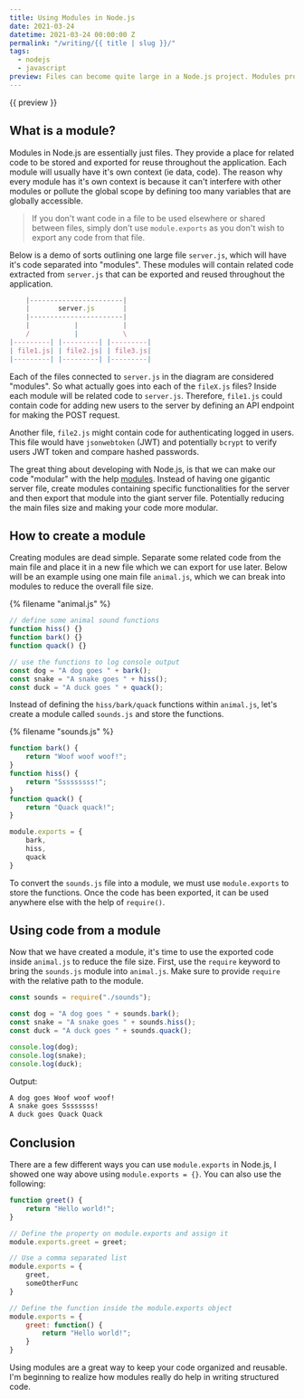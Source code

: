 ```yaml
---
title: Using Modules in Node.js
date: 2021-03-24
datetime: 2021-03-24 00:00:00 Z
permalink: "/writing/{{ title | slug }}/"
tags:
  - nodejs
  - javascript
preview: Files can become quite large in a Node.js project. Modules provide developers a "modular" approach by putting related code into separate files and then exporting them to be used elsewhere.
---
```


{{ preview }}

<h2 class="post-heading">What is a module?</h2>

Modules in Node.js are essentially just files. They provide a place for related code to be stored and exported for reuse throughout the application. Each module will usually have it's own context (ie data, code). The reason why every module has it's own context is because it can't interfere with other modules or pollute the global scope by defining too many variables that are globally accessible.

> If you don't want code in a file to be used elsewhere or shared between files, simply don't use `module.exports` as you don't wish to export any code from that file.

Below is a demo of sorts outlining one large file `server.js`, which will have it's code separated into "modules". These modules will contain related code extracted from `server.js` that can be exported and reused throughout the application. 


```js
    |-----------------------|
    |       server.js       |
    |-----------------------|
    |           |           |
    /           |           \
|---------| |---------| |---------|
| file1.js| | file2.js| | file3.js|
|---------| |---------| |---------|
```

Each of the files connected to `server.js` in the diagram are considered "modules". So what actually goes into each of the `fileX.js` files? Inside each module will be related code to `server.js`. Therefore, `file1.js` could contain code for adding new users to the server by defining an API endpoint for making the POST request. 

Another file, `file2.js` might contain code for authenticating logged in users. This file would have `jsonwebtoken` (JWT) and potentially `bcrypt` to verify users JWT token and compare hashed passwords.

The great thing about developing with Node.js, is that we can make our code "modular" with the help [modules](https://developer.mozilla.org/en-US/docs/Web/JavaScript/Guide/Modules). Instead of having one gigantic server file, create modules containing specific functionalities for the server and then export that module into the giant server file. Potentially reducing the main files size and making your code more modular. 

<h2 class="post-heading">How to create a module</h2>

Creating modules are dead simple. Separate some related code from the main file and place it in a new file which we can export for use later. Below will be an example using one main file `animal.js`, which we can break into modules to reduce the overall file size.

{% filename "animal.js" %}

```js
// define some animal sound functions
function hiss() {}
function bark() {}
function quack() {}

// use the functions to log console output
const dog = "A dog goes " + bark();
const snake = "A snake goes " + hiss();
const duck = "A duck goes " + quack();
```

Instead of defining the `hiss/bark/quack` functions within `animal.js`, let's create a module called `sounds.js` and store the functions.

{% filename "sounds.js" %}

```js
function bark() {
    return "Woof woof woof!";
}
function hiss() {
    return "Sssssssss!";
}
function quack() {
    return "Quack quack!";
}

module.exports = {
    bark,
    hiss,
    quack
}
```

To convert the `sounds.js` file into a module, we must use `module.exports` to store the functions. Once the code has been exported, it can be used anywhere else with the help of `require()`. 

<h2 class="post-heading">Using code from a module</h2>

Now that we have created a module, it's time to use the exported code inside `animal.js` to reduce the file size. First, use the `require` keyword to bring the `sounds.js` module into `animal.js`. Make sure to provide `require` with the relative path to the module.

```js
const sounds = require("./sounds");

const dog = "A dog goes " + sounds.bark();
const snake = "A snake goes " + sounds.hiss();
const duck = "A duck goes " + sounds.quack();

console.log(dog);
console.log(snake);
console.log(duck);
```
Output:

```html
A dog goes Woof woof woof!
A snake goes Ssssssss!
A duck goes Quack Quack
```

<h2 class="post-heading">Conclusion</h2>

There are a few different ways you can use `module.exports` in Node.js, I showed one way above using `module.exports = {}`. You can also use the following:

```js
function greet() {
    return "Hello world!";
}

// Define the property on module.exports and assign it
module.exports.greet = greet;

// Use a comma separated list
module.exports = {
    greet,
    someOtherFunc
}

// Define the function inside the module.exports object
module.exports = {
    greet: function() {
        return "Hello world!";
    }
}
```

Using modules are a great way to keep your code organized and reusable. I'm beginning to realize how modules really do help in writing structured code.